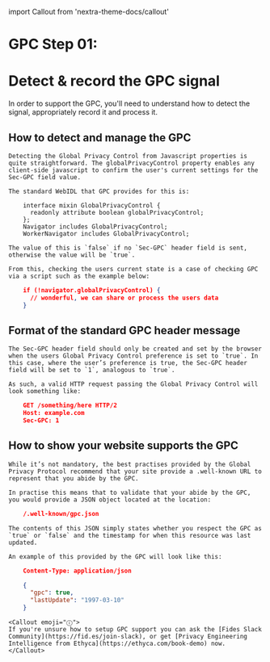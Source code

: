 import Callout from 'nextra-theme-docs/callout'

# GPC Step 01:
# Detect & record the GPC signal
In order to support the GPC, you'll need to understand how to detect the signal, appropriately record it and process it.

## How to detect and manage the GPC
    Detecting the Global Privacy Control from Javascript properties is quite straightforward. The globalPrivacyControl property enables any client-side javascript to confirm the user's current settings for the Sec-GPC field value.

    The standard WebIDL that GPC provides for this is:

```
    interface mixin GlobalPrivacyControl {
      readonly attribute boolean globalPrivacyControl;
    };
    Navigator includes GlobalPrivacyControl;
    WorkerNavigator includes GlobalPrivacyControl;
```

    The value of this is `false` if no `Sec-GPC` header field is sent, otherwise the value will be `true`. 

    From this, checking the users current state is a case of checking GPC via a script such as the example below:

```json
    if (!navigator.globalPrivacyControl) {
      // wonderful, we can share or process the users data
    }
```

## Format of the standard GPC header message
    The Sec-GPC header field should only be created and set by the browser when the users Global Privacy Control preference is set to `true`. In this case, where the user’s preference is true, the Sec-GPC header field will be set to `1`, analogous to `true`.

    As such, a valid HTTP request passing the Global Privacy Control will look something like:


```json
    GET /something/here HTTP/2
    Host: example.com
    Sec-GPC: 1
```

## How to show your website supports the GPC
    While it’s not mandatory, the best practises provided by the Global Privacy Protocol recommend that your site provide a .well-known URL to represent that you abide by the GPC. 

    In practise this means that to validate that your abide by the GPC, you would provide a JSON object located at the location:


```json
    /.well-known/gpc.json
```

    The contents of this JSON simply states whether you respect the GPC as `true` or `false` and the timestamp for when this resource was last updated.

    An example of this provided by the GPC will look like this:


```json
    Content-Type: application/json

    {
      "gpc": true,
      "lastUpdate": "1997-03-10"
    }
```

    <Callout emoji="ⓘ">
    If you're unsure how to setup GPC support you can ask the [Fides Slack Community](https://fid.es/join-slack), or get [Privacy Engineering Intelligence from Ethyca](https://ethyca.com/book-demo) now.
    </Callout>
